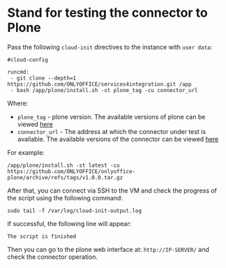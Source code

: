 # Stand for testing the connector to Plone

Pass the following `cloud-init` directives to the instance with `user data`:
```
#cloud-config

runcmd:
 - git clone --depth=1 https://github.com/ONLYOFFICE/services4integration.git /app
 - bash /app/plone/install.sh -st plone_tag -cu connector_url
```

Where:
 - `plone_tag` - plone version. The available versions of plone can be viewed [here](https://hub.docker.com/_/plone?tab=tags)
 - `connector_url` - The address at which the connector under test is available. The available versions of the connector can be viewed [here](https://github.com/ONLYOFFICE/onlyoffice-plone/releases)

For example:
```
/app/plone/install.sh -st latest -cu https://github.com/ONLYOFFICE/onlyoffice-plone/archive/refs/tags/v1.0.0.tar.gz
```

After that, you can connect via SSH to the VM and check the progress of the script using the following command:
```
sudo tail -f /var/log/cloud-init-output.log
```

If successful, the following line will appear:
``` 
The script is finished
```
Then you can go to the plone web interface at: `http://IP-SERVER/` and check the connector operation.
